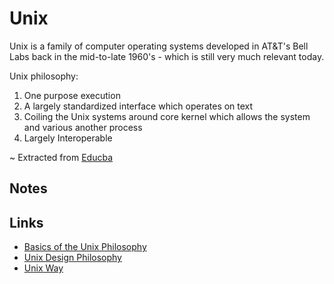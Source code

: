 # Unix

Unix is a family of computer operating systems developed in AT&T's Bell Labs back in the mid-to-late 1960's - which is still very much relevant today.

Unix philosophy:

1. One purpose execution
2. A largely standardized interface which operates on text
3. Coiling the Unix systems around core kernel which allows the system and various another process
4. Largely Interoperable

~ Extracted from [Educba](https://www.educba.com/what-is-unix/)

## Notes

## Links

- [Basics of the Unix Philosophy](https://homepage.cs.uri.edu/%7Ethenry/resources/unix_art/ch01s06.html)
- [Unix Design Philosophy](https://wiki.c2.com/?UnixDesignPhilosophy)
- [Unix Way](https://proxy.c2.com/cgi/wiki?UnixWay)
